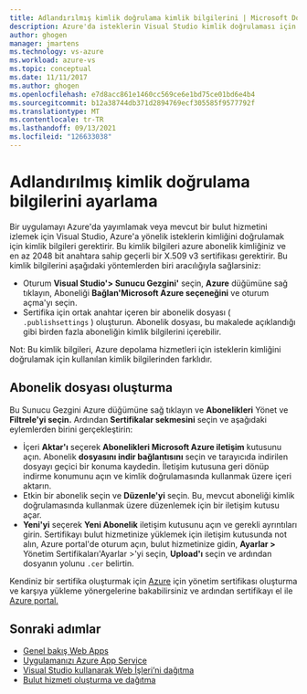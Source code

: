 ```yaml
---
title: Adlandırılmış kimlik doğrulama kimlik bilgilerini | Microsoft Docs
description: Azure'da isteklerin Visual Studio kimlik doğrulaması için kullanabileceğiniz kimlik bilgilerini sağlamayı öğrenin. Böylece azure'dan Azure'a Visual Studio veya mevcut bir bulut hizmetini izleyebilirsiniz.
author: ghogen
manager: jmartens
ms.technology: vs-azure
ms.workload: azure-vs
ms.topic: conceptual
ms.date: 11/11/2017
ms.author: ghogen
ms.openlocfilehash: e7d8acc861e1460cc569ce6e1bd75ce01bd6e4b4
ms.sourcegitcommit: b12a38744db371d2894769ecf305585f9577792f
ms.translationtype: MT
ms.contentlocale: tr-TR
ms.lasthandoff: 09/13/2021
ms.locfileid: "126633038"
---
```

# <a name="set-up-named-authentication-credentials"></a>Adlandırılmış kimlik doğrulama bilgilerini ayarlama

Bir uygulamayı Azure'da yayımlamak veya mevcut bir bulut hizmetini izlemek için Visual Studio, Azure'a yönelik isteklerin kimliğini doğrulamak için kimlik bilgileri gerektirir. Bu kimlik bilgileri azure abonelik kimliğiniz ve en az 2048 bit anahtara sahip geçerli bir X.509 v3 sertifikası gerektirir. Bu kimlik bilgilerini aşağıdaki yöntemlerden biri aracılığıyla sağlarsiniz:

- Oturum **Visual Studio'> Sunucu Gezgini'** seçin, **Azure** düğümüne sağ tıklayın, Aboneliği **Bağlan'Microsoft Azure seçeneğini** ve oturum açma'yı seçin.
- Sertifika için ortak anahtar içeren bir abonelik dosyası ( `.publishsettings` ) oluşturun. Abonelik dosyası, bu makalede açıklandığı gibi birden fazla aboneliğin kimlik bilgilerini içerebilir.

Not: Bu kimlik bilgileri, Azure depolama hizmetleri için isteklerin kimliğini doğrulamak için kullanılan kimlik bilgilerinden farklıdır.

## <a name="create-a-subscription-file"></a>Abonelik dosyası oluşturma

Bu Sunucu Gezgini Azure düğümüne sağ tıklayın ve **Abonelikleri** Yönet ve **Filtrele'yi seçin.** Ardından **Sertifikalar sekmesini** seçin ve aşağıdaki eylemlerden birini gerçekleştirin:

- İçeri **Aktar'ı** seçerek **Abonelikleri Microsoft Azure iletişim** kutusunu açın. Abonelik **dosyasını indir bağlantısını** seçin ve tarayıcıda indirilen dosyayı geçici bir konuma kaydedin. İletişim kutusuna geri dönüp indirme konumunu açın ve kimlik doğrulamasında kullanmak üzere içeri aktarın.
- Etkin bir abonelik seçin ve **Düzenle'yi** seçin. Bu, mevcut aboneliği kimlik doğrulamasında kullanmak üzere düzenlemek için bir iletişim kutusu açar.
- **Yeni'yi** seçerek **Yeni Abonelik** iletişim kutusunu açın ve gerekli ayrıntıları girin. Sertifikayı bulut hizmetinize yüklemek için iletişim kutusunda not alın, Azure portal'de oturum açın, bulut hizmetinize gidin, **Ayarlar >** Yönetim Sertifikaları'Ayarlar >'yi seçin, **Upload'ı** seçin ve ardından dosyanın yolunu `.cer` belirtin.

Kendiniz bir sertifika oluşturmak için [Azure](/azure/cloud-services/cloud-services-certs-create) için yönetim sertifikası oluşturma ve karşıya yükleme yönergelerine bakabilirsiniz ve ardından sertifikayı el ile [Azure portal.](https://portal.azure.com/)

## <a name="next-steps"></a>Sonraki adımlar

- [Genel bakış Web Apps](/azure/app-service/)
- [Uygulamanızı Azure App Service](/azure/app-service/app-service-deploy-local-git)
- [Visual Studio kullanarak Web İşleri’ni dağıtma](/azure/app-service/websites-dotnet-deploy-webjobs)
- [Bulut hizmeti oluşturma ve dağıtma](/azure/cloud-services/cloud-services-how-to-create-deploy-portal)
